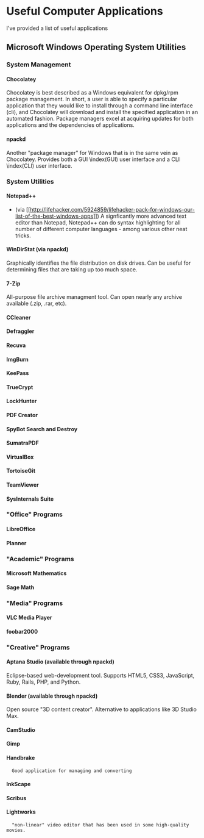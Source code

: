 # Useful Computer Applications
I've provided a list of useful applications 

## Microsoft Windows Operating System Utilities

### System Management
#### Chocolatey
Chocolatey is best described as a Windows equivalent for dpkg/rpm package management.  In short, a user is able to specify a particular application that they would like to install through a command line interface (cli), and Chocolatey will download and install the specified application in an automated fashion.  Package managers excel at acquiring updates for both applications and the dependencies of applications.

#### npackd
Another "package manager" for Windows that is in the same vein as Chocolatey.  Provides both a GUI \index(GUI) user interface and a CLI \index(CLI) user interface.  

### System Utilities

#### Notepad++
 - (via [[http://lifehacker.com/5924859/lifehacker-pack-for-windows-our-list-of-the-best-windows-apps]])
A signficantly more advanced text editor than Notepad, Notepad++ can
do syntax highlighting for all number of different computer
languages - among various other neat tricks.

#### WinDirStat (via npackd)
Graphically identifies the file distribution on disk drives.  Can be
useful for determining files that are taking up too much space.

#### 7-Zip
All-purpose file archive managment tool.  Can open nearly any archive available (.zip, .rar, etc).  

#### CCleaner
#### Defraggler
#### Recuva
#### ImgBurn
#### KeePass
#### TrueCrypt
#### LockHunter
#### PDF Creator
#### SpyBot Search and Destroy
#### SumatraPDF
#### VirtualBox
#### TortoiseGit
#### TeamViewer
#### SysInternals Suite

### "Office" Programs
#### LibreOffice
#### Planner

### "Academic" Programs
#### Microsoft Mathematics 
#### Sage Math

### "Media" Programs
#### VLC Media Player
#### foobar2000

### "Creative" Programs

#### Aptana Studio (available through npackd)
Eclipse-based web-development tool.  Supports HTML5, CSS3, JavaScript, Ruby, Rails, PHP, and Python.

#### Blender (available through npackd)
Open source "3D content creator".  Alternative to applications like 3D Studio Max.


#### CamStudio
#### Gimp
#### Handbrake
      Good application for managing and converting 
#### InkScape
#### Scribus
#### Lightworks
      "non-linear" video editor that has been used in some high-quality movies.